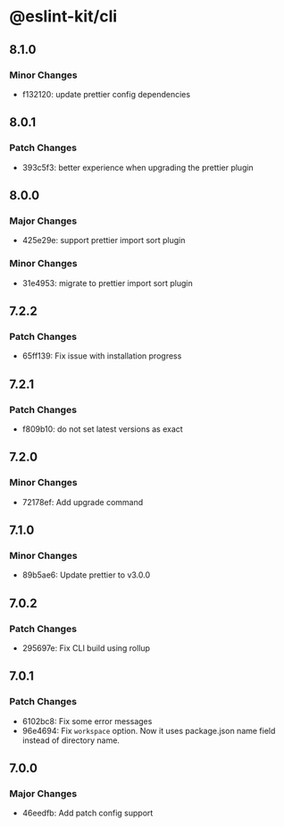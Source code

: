 # @eslint-kit/cli

## 8.1.0

### Minor Changes

- f132120: update prettier config dependencies

## 8.0.1

### Patch Changes

- 393c5f3: better experience when upgrading the prettier plugin

## 8.0.0

### Major Changes

- 425e29e: support prettier import sort plugin

### Minor Changes

- 31e4953: migrate to prettier import sort plugin

## 7.2.2

### Patch Changes

- 65ff139: Fix issue with installation progress

## 7.2.1

### Patch Changes

- f809b10: do not set latest versions as exact

## 7.2.0

### Minor Changes

- 72178ef: Add upgrade command

## 7.1.0

### Minor Changes

- 89b5ae6: Update prettier to v3.0.0

## 7.0.2

### Patch Changes

- 295697e: Fix CLI build using rollup

## 7.0.1

### Patch Changes

- 6102bc8: Fix some error messages
- 96e4694: Fix `workspace` option. Now it uses package.json name field instead of directory name.

## 7.0.0

### Major Changes

- 46eedfb: Add patch config support
